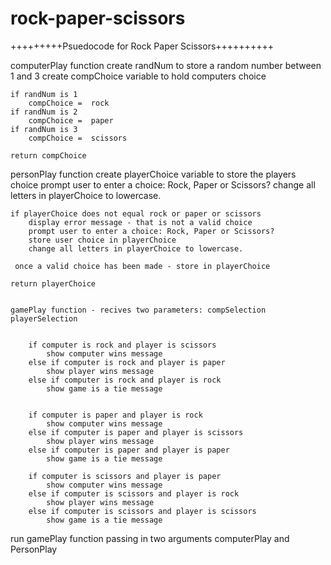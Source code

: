 # rock-paper-scissors

+++++++++Psuedocode for Rock Paper Scissors++++++++++

computerPlay function
    create randNum to store a random number between 1 and 3
    create compChoice variable to hold computers choice
    
    if randNum is 1
        compChoice =  rock
    if randNum is 2
        compChoice =  paper
    if randNum is 3
        compChoice =  scissors

    return compChoice


personPlay function
    create playerChoice variable to store the players choice
    prompt user to enter a choice: Rock, Paper or Scissors?
    change all letters in playerChoice to lowercase.

    if playerChoice does not equal rock or paper or scissors
        display error message - that is not a valid choice
        prompt user to enter a choice: Rock, Paper or Scissors?
        store user choice in playerChoice
        change all letters in playerChoice to lowercase.
        
     once a valid choice has been made - store in playerChoice

    return playerChoice


    gamePlay function - recives two parameters: compSelection playerSelection


        if computer is rock and player is scissors
            show computer wins message
        else if computer is rock and player is paper
            show player wins message
        else if computer is rock and player is rock
            show game is a tie message
        

        if computer is paper and player is rock
            show computer wins message
        else if computer is paper and player is scissors
            show player wins message
        else if computer is paper and player is paper
            show game is a tie message

        if computer is scissors and player is paper
            show computer wins message
        else if computer is scissors and player is rock
            show player wins message
        else if computer is scissors and player is scissors
            show game is a tie message



run gamePlay function passing in two arguments computerPlay and PersonPlay

        